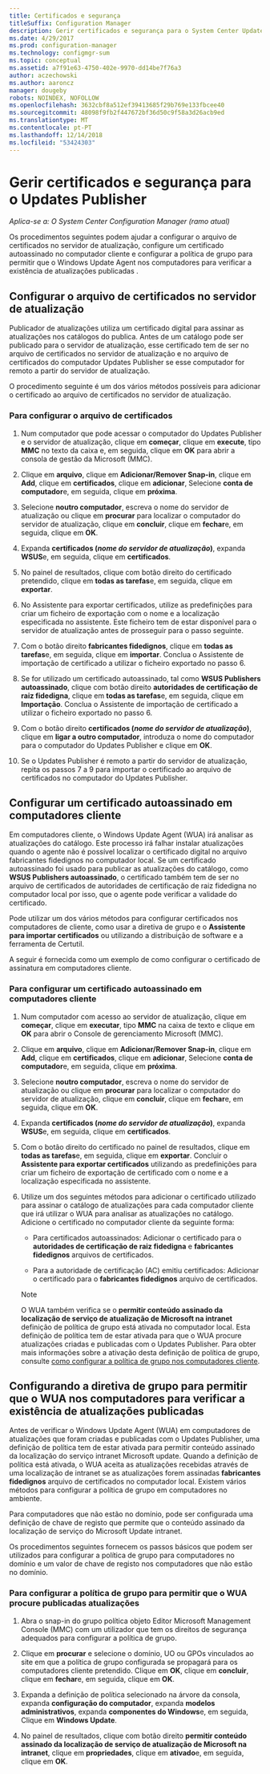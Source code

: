 ```yaml
---
title: Certificados e segurança
titleSuffix: Configuration Manager
description: Gerir certificados e segurança para o System Center Updates Publisher
ms.date: 4/29/2017
ms.prod: configuration-manager
ms.technology: configmgr-sum
ms.topic: conceptual
ms.assetid: a7f91e63-4750-402e-9970-dd14be7f76a3
author: aczechowski
ms.author: aaroncz
manager: dougeby
robots: NOINDEX, NOFOLLOW
ms.openlocfilehash: 3632cbf8a512ef39413685f29b769e133fbcee40
ms.sourcegitcommit: 48098f9fb2f447672bf36d50c9f58a3d26acb9ed
ms.translationtype: MT
ms.contentlocale: pt-PT
ms.lasthandoff: 12/14/2018
ms.locfileid: "53424303"
---
```

# <a name="manage-certificates-and-security-for-updates-publisher"></a>Gerir certificados e segurança para o Updates Publisher

*Aplica-se a: O System Center Configuration Manager (ramo atual)*

Os procedimentos seguintes podem ajudar a configurar o arquivo de certificados no servidor de atualização, configure um certificado autoassinado no computador cliente e configurar a política de grupo para permitir que o Windows Update Agent nos computadores para verificar a existência de atualizações publicadas .

## <a name="configure-the-certificate-store-on-the-update-server"></a>Configurar o arquivo de certificados no servidor de atualização
 Publicador de atualizações utiliza um certificado digital para assinar as atualizações nos catálogos do publica. Antes de um catálogo pode ser publicado para o servidor de atualização, esse certificado tem de ser no arquivo de certificados no servidor de atualização e no arquivo de certificados do computador Updates Publisher se esse computador for remoto a partir do servidor de atualização.

O procedimento seguinte é um dos vários métodos possíveis para adicionar o certificado ao arquivo de certificados no servidor de atualização.

### <a name="to-configure-the-certificate-store"></a>Para configurar o arquivo de certificados
1.  Num computador que pode acessar o computador do Updates Publisher e o servidor de atualização, clique em **começar**, clique em **execute**, tipo **MMC** no texto da caixa e, em seguida, clique em **OK** para abrir a consola de gestão da Microsoft (MMC).

2.  Clique em **arquivo**, clique em **Adicionar/Remover Snap-in**, clique em **Add**, clique em **certificados**, clique em **adicionar**, Selecione **conta de computador**e, em seguida, clique em **próxima**.

3.  Selecione **noutro computador**, escreva o nome do servidor de atualização ou clique em **procurar** para localizar o computador do servidor de atualização, clique em **concluir**, clique em **fechar**e, em seguida, clique em **OK**.

4.  Expanda **certificados (*nome do servidor de atualização*)**, expanda **WSUS**e, em seguida, clique em **certificados**.

5.  No painel de resultados, clique com botão direito do certificado pretendido, clique em **todas as tarefas**e, em seguida, clique em **exportar**.

6.  No Assistente para exportar certificados, utilize as predefinições para criar um ficheiro de exportação com o nome e a localização especificada no assistente. Este ficheiro tem de estar disponível para o servidor de atualização antes de prosseguir para o passo seguinte.

7.  Com o botão direito **fabricantes fidedignos**, clique em **todas as tarefas**e, em seguida, clique em **importar**. Conclua o Assistente de importação de certificado a utilizar o ficheiro exportado no passo 6.

8.  Se for utilizado um certificado autoassinado, tal como **WSUS Publishers autoassinado**, clique com botão direito **autoridades de certificação de raiz fidedigna**, clique em **todas as tarefas**e, em seguida, clique em **Importação**. Conclua o Assistente de importação de certificado a utilizar o ficheiro exportado no passo 6.

9.  Com o botão direito **certificados (*nome do servidor de atualização*)**, clique em **ligar a outro computador**, introduza o nome do computador para o computador do Updates Publisher e clique em  **OK**.

10. Se o Updates Publisher é remoto a partir do servidor de atualização, repita os passos 7 a 9 para importar o certificado ao arquivo de certificados no computador do Updates Publisher.



## <a name="configure-a-self-signing-certificate-on-client-computers"></a>Configurar um certificado autoassinado em computadores cliente
Em computadores cliente, o Windows Update Agent (WUA) irá analisar as atualizações do catálogo. Este processo irá falhar instalar atualizações quando o agente não é possível localizar o certificado digital no arquivo fabricantes fidedignos no computador local. Se um certificado autoassinado foi usado para publicar as atualizações do catálogo, como **WSUS Publishers autoassinado**, o certificado também tem de ser no arquivo de certificados de autoridades de certificação de raiz fidedigna no computador local por isso, que o agente pode verificar a validade do certificado.

Pode utilizar um dos vários métodos para configurar certificados nos computadores de cliente, como usar a diretiva de grupo e o **Assistente para importar certificados** ou utilizando a distribuição de software e a ferramenta de Certutil.

A seguir é fornecida como um exemplo de como configurar o certificado de assinatura em computadores cliente.

### <a name="to-configure-a-self-signing-certificate-on-client-computers"></a>Para configurar um certificado autoassinado em computadores cliente
1. Num computador com acesso ao servidor de atualização, clique em **começar**, clique em **executar**, tipo **MMC** na caixa de texto e clique em **OK** para abrir o Console de gerenciamento Microsoft (MMC).

2. Clique em **arquivo**, clique em **Adicionar/Remover Snap-in**, clique em **Add**, clique em **certificados**, clique em **adicionar**, Selecione **conta de computador**e, em seguida, clique em **próxima**.

3. Selecione **noutro computador**, escreva o nome do servidor de atualização ou clique em **procurar** para localizar o computador do servidor de atualização, clique em **concluir**, clique em **fechar**e, em seguida, clique em **OK**.

4. Expanda **certificados (*nome do servidor de atualização*)**, expanda **WSUS**e, em seguida, clique em **certificados**.

5. Com o botão direito do certificado no painel de resultados, clique em **todas as tarefas**e, em seguida, clique em **exportar**. Concluir o **Assistente para exportar certificados** utilizando as predefinições para criar um ficheiro de exportação de certificado com o nome e a localização especificada no assistente.

6. Utilize um dos seguintes métodos para adicionar o certificado utilizado para assinar o catálogo de atualizações para cada computador cliente que irá utilizar o WUA para analisar as atualizações no catálogo. Adicione o certificado no computador cliente da seguinte forma:

   -   Para certificados autoassinados: Adicionar o certificado para o **autoridades de certificação de raiz fidedigna** e **fabricantes fidedignos** arquivos de certificados.

   -   Para a autoridade de certificação (AC) emitiu certificados: Adicionar o certificado para o **fabricantes fidedignos** arquivo de certificados.

   > [!NOTE]
   > O WUA também verifica se o **permitir conteúdo assinado da localização de serviço de atualização de Microsoft na intranet** definição de política de grupo está ativada no computador local. Esta definição de política tem de estar ativada para que o WUA procure atualizações criadas e publicadas com o Updates Publisher. Para obter mais informações sobre a ativação desta definição de política de grupo, consulte [como configurar a política de grupo nos computadores cliente](<https://technet.microsoft.com/library/bb530967.aspx(d=robot>).



## <a name="configuring-group-policy-to-allow-wuaon-computers-to-scan-for-published-updates"></a>Configurando a diretiva de grupo para permitir que o WUA nos computadores para verificar a existência de atualizações publicadas
Antes de verificar o Windows Update Agent (WUA) em computadores de atualizações que foram criadas e publicadas com o Updates Publisher, uma definição de política tem de estar ativada para permitir conteúdo assinado da localização do serviço intranet Microsoft update. Quando a definição de política está ativada, o WUA aceita as atualizações recebidas através de uma localização de intranet se as atualizações forem assinadas **fabricantes fidedignos** arquivo de certificados no computador local. Existem vários métodos para configurar a política de grupo em computadores no ambiente.

Para computadores que não estão no domínio, pode ser configurada uma definição de chave de registo que permite que o conteúdo assinado da localização de serviço do Microsoft Update intranet.

Os procedimentos seguintes fornecem os passos básicos que podem ser utilizados para configurar a política de grupo para computadores no domínio e um valor de chave de registo nos computadores que não estão no domínio.

### <a name="to-configure-group-policy-to-allow-wua-to-scan-for-published-updates"></a>Para configurar a política de grupo para permitir que o WUA procure publicadas atualizações
1.  Abra o snap-in do grupo política objeto Editor Microsoft Management Console (MMC) com um utilizador que tem os direitos de segurança adequados para configurar a política de grupo.

2.  Clique em **procurar** e selecione o domínio, UO ou GPOs vinculados ao site em que a política de grupo configurada se propagará para os computadores cliente pretendido. Clique em **OK**, clique em **concluir**, clique em **fechar**e, em seguida, clique em **OK**.

3.  Expanda a definição de política selecionado na árvore da consola, expanda **configuração do computador**, expanda **modelos administrativos**, expanda **componentes do Windows**e, em seguida, Clique em **Windows Update**.

4.  No painel de resultados, clique com botão direito **permitir conteúdo assinado da localização de serviço de atualização de Microsoft na intranet**, clique em **propriedades**, clique em **ativado**e, em seguida, clique em  **OK**.
